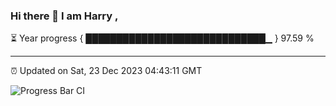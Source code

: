 ### Hi there 👋 I am Harry , 

⏳ Year progress { █████████████████████████████▁ } 97.59 %

---

⏰ Updated on Sat, 23 Dec 2023 04:43:11 GMT

![Progress Bar CI](https://github.com/duykhang68/duykhang68/workflows/Progress%20Bar%20CI/badge.svg)
